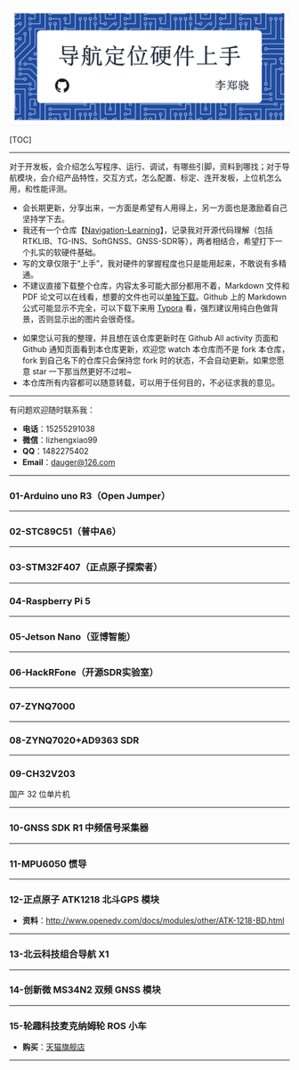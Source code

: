 ![cover](cover.png)

[TOC]

---

对于开发板，会介绍怎么写程序、运行、调试，有哪些引脚，资料到哪找；对于导航模块，会介绍产品特性，交互方式，怎么配置、标定、连开发板，上位机怎么用，和性能评测。



* 会长期更新，分享出来，一方面是希望有人用得上，另一方面也是激励着自己坚持学下去。
* 我还有一个仓库【[Navigation-Learning](https://github.com/LiZhengXiao99/Navigation-Learning)】，记录我对开源代码理解（包括RTKLIB、TG-INS、SoftGNSS、GNSS-SDR等），两者相结合，希望打下一个扎实的软硬件基础。
* 写的文章仅限于“上手”，我对硬件的掌握程度也只是能用起来，不敢说有多精通。
* 不建议直接下载整个仓库，内容太多可能大部分都用不着，Markdown 文件和 PDF 论文可以在线看，想要的文件也可以[单独下载](https://zhuanlan.zhihu.com/p/578116206)。Github 上的 Markdown 公式可能显示不完全，可以下载下来用 [Typora](https://typoraio.cn/) 看，强烈建议用纯白色做背景，否则显示出的图片会很奇怪。

- 如果您认可我的整理，并且想在该仓库更新时在 Github All activity 页面和 Github 通知页面看到本仓库更新，欢迎您 watch 本仓库而不是 fork 本仓库，fork 到自己名下的仓库只会保持您 fork 时的状态，不会自动更新。如果您愿意 star 一下那当然更好不过啦~
- 本仓库所有内容都可以随意转载，可以用于任何目的，不必征求我的意见。



---

有问题欢迎随时联系我：

* **电话**：15255291038
* **微信**：lizhengxiao99
* **QQ**：1482275402
* **Email**：dauger@126.com

---

### 01-Arduino uno R3（Open Jumper）









---

### 02-STC89C51（普中A6）











---

### 03-STM32F407（正点原子探索者）











---

### 04-Raspberry Pi 5











---

### 05-Jetson Nano（亚博智能）











---

### 06-HackRFone（开源SDR实验室）











---

### 07-ZYNQ7000











---

### 08-ZYNQ7020+AD9363 SDR











---

### 09-CH32V203

国产 32 位单片机









---

### 10-GNSS SDK R1 中频信号采集器









---

### 11-MPU6050 惯导









---

### 12-正点原子 ATK1218 北斗GPS 模块





* **资料**：http://www.openedv.com/docs/modules/other/ATK-1218-BD.html







---

### 13-北云科技组合导航 X1











---

### 14-创新微 MS34N2 双频 GNSS 模块







---

### 15-轮趣科技麦克纳姆轮 ROS 小车







* **购买**：[天猫旗舰店](https://detail.tmall.com/item.htm?ali_refid=a3_420434_1006:1486910045:N:Obk77y1iJaVmBapHiSwj9nwDn3bZqi5P:b584b7dc3b1592edfe8e7d5b5b23d438&ali_trackid=1_b584b7dc3b1592edfe8e7d5b5b23d438&id=645486266426&spm=a21n57.1.0.0&skuId=4817419014951)





---











